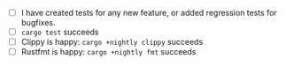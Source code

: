 <!--
Thank you for taking the time to contribute to this project!

To ease reviewing your changes and making sure we don't forget anything,  please
take a minute to check the following (remove lines that don't apply), and
replace this text with a description of what this PR does. Bonus points for
linking to issues! :)
-->

- [ ] I have created tests for any new feature, or added regression tests for bugfixes.
- [ ] `cargo test` succeeds
- [ ] Clippy is happy: `cargo +nightly clippy` succeeds
- [ ] Rustfmt is happy: `cargo +nightly fmt` succeeds
